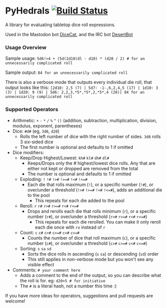 # PyHedrals [![Build Status](https://travis-ci.org/StarlitGhost/pyhedrals.svg?branch=master)](https://travis-ci.org/StarlitGhost/pyhedrals)

A library for evaluating tabletop dice roll expressions.

Used in the Mastodon bot [DiceCat](https://github.com/StarlitGhost/DiceCat), and the IRC bot [DesertBot](https://github.com/DesertBot/DesertBot)

### Usage Overview

Sample usage:
`5d6!>4 + (5d(2d10)dl - d10) * (d20 / 2) # for an unnecessarily complicated roll`

Sample output:
`84 for an unnecessarily complicated roll`

There is also a verbose mode that outputs every individual die roll, that output looks like this:
`[2d10: 2,5 (7) | 5d7: -1-,6,2,4,5 (17) | 1d10: 3 (3) | 1d20: 9 (9) | 5d6: 2,2,3,*5*,*5*,2,*5*,4 (28)] 84 for an unnecessarily complicated roll`

### Supported Operators
* Arithmetic: `+` `-` `*` `/` `%` `^` `()` (addition, subtraction, multiplication, division, modulus, exponent, parentheses)
* Dice: `#d#` (eg, `3d6`, `d20`)
  * Rolls the left number of dice with the right number of sides. `3d6` rolls 3 six-sided dice
  * The first number is optional and defaults to 1 if omitted
* Dice modifiers:
  * Keep/Drop Highest/Lowest: `kh#` `kl#` `dh#` `dl#`
    * Keeps/Drops only the # highest/lowest dice rolls. Any that are either not kept or dropped are removed from the total
    * The number is optional and defaults to 1 if omitted
  * Exploding: `!` `!#` `!>#` `!>=#` `!<#` `!<=#`
    * Each die that rolls maximum (`!`), or a specific number (`!#`), or over/under a threshold (`!>#` `!>=#` `!<#` `!<=#`), adds an additional die to the pool
      * This repeats for each die added to the pool
  * Reroll: `r` `r#` `r>#` `r>=#` `r<#` `r<=#`
    * Drops and rerolls each die that rolls minimum (`r`), or a specific number (`r#`), or over/under a threshold (`r>#` `r>=#` `r<#` `r<=#`)
      * This repeats for each die rerolled. You can make it only reroll each die once with `ro` instead of `r`
  * Count: `c` `c#` `c>#` `c>=#` `c<#` `c<=#`
    * Counts the number of dice that roll maximum (`c`), or a specific number (`c#`), or over/under a threshold (`c>#` `c>=#` `c<#` `c<=#`)
  * Sorting: `s` `sa` `sd`
    * Sorts the dice rolls in ascending (`s` `sa`) or descending (`sd`) order
    * This still applies in non-verbose mode but you won't see any visible effect
* Comments: `# your comment here`
  * Adds a comment to the end of the output, so you can describe what the roll is for. eg: `d20+5 # for initiative`
  * The `#` is a literal hash, not a number this time :)

If you have more ideas for operators, suggestions and pull requests are welcome!
